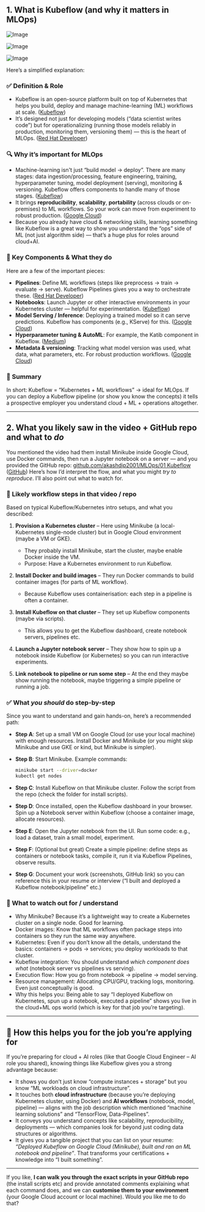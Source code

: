 ## 1. What is Kubeflow (and why it matters in MLOps)

![Image](https://www.kubeflow.org/docs/images/dashboard/homepage.png)

![Image](https://www.kubeflow.org/docs/started/images/ai-lifecycle-kubeflow.drawio.svg)

![Image](https://cdn.hashnode.com/res/hashnode/image/upload/v1657538785980/gBRk6dMYv.png)

Here’s a simplified explanation:

### ✅ Definition & Role

* Kubeflow is an open-source platform built on top of Kubernetes that helps you build, deploy and manage machine-learning (ML) workflows at scale. ([Kubeflow][1])
* It’s designed not just for developing models (“data scientist writes code”) but for operationalizing (running those models reliably in production, monitoring them, versioning them) — this is the heart of MLOps. ([Red Hat Developer][2])

### 🔍 Why it’s important for MLOps

* Machine-learning isn't just “build model → deploy”. There are many stages: data ingestion/processing, feature engineering, training, hyperparameter tuning, model deployment (serving), monitoring & versioning. Kubeflow offers components to handle many of those stages. ([Kubeflow][3])
* It brings **reproducibility**, **scalability**, **portability** (across clouds or on-premises) to ML workflows. So your work can move from experiment to robust production. ([Google Cloud][4])
* Because you already have cloud & networking skills, learning something like Kubeflow is a great way to show you understand the “ops” side of ML (not just algorithm side) — that’s a huge plus for roles around cloud+AI.

### 🧩 Key Components & What they do

Here are a few of the important pieces:

* **Pipelines**: Define ML workflows (steps like preprocess → train → evaluate → serve). Kubeflow Pipelines gives you a way to orchestrate these. ([Red Hat Developer][2])
* **Notebooks**: Launch Jupyter or other interactive environments in your Kubernetes cluster — helpful for experimentation. ([Kubeflow][1])
* **Model Serving / Inference**: Deploying a trained model so it can serve predictions. Kubeflow has components (e.g., KServe) for this. ([Google Cloud][4])
* **Hyperparameter tuning & AutoML**: For example, the Katib component in Kubeflow. ([Medium][5])
* **Metadata & versioning**: Tracking what model version was used, what data, what parameters, etc. For robust production workflows. ([Google Cloud][4])

### 🎯 Summary

In short: Kubeflow = “Kubernetes + ML workflows” → ideal for MLOps. If you can deploy a Kubeflow pipeline (or show you know the concepts) it tells a prospective employer you understand cloud + ML + operations altogether.

---

## 2. What you likely saw in the video + GitHub repo and what to *do*

You mentioned the video had them install Minikube inside Google Cloud, use Docker commands, then run a Jupyter notebook on a server — and you provided the GitHub repo: [github.com/akashdip2001/MLOps/01 Kubeflow](https://github.com/akashdip2001/MLOps/tree/main/01%20Kubeflow) ([GitHub][6])
Here’s how I’d interpret the flow, and what you might *try to reproduce*. I’ll also point out what to watch for.

### 🔄 Likely workflow steps in that video / repo

Based on typical Kubeflow/Kubernetes intro setups, and what you described:

1. **Provision a Kubernetes cluster** – Here using Minikube (a local-Kubernetes single-node cluster) but in Google Cloud environment (maybe a VM or GKE).

   * They probably install Minikube, start the cluster, maybe enable Docker inside the VM.
   * Purpose: Have a Kubernetes environment to run Kubeflow.

2. **Install Docker and build images** – They run Docker commands to build container images (for parts of ML workflow).

   * Because Kubeflow uses containerisation: each step in a pipeline is often a container.

3. **Install Kubeflow on that cluster** – They set up Kubeflow components (maybe via scripts).

   * This allows you to get the Kubeflow dashboard, create notebook servers, pipelines etc.

4. **Launch a Jupyter notebook server** – They show how to spin up a notebook inside Kubeflow (or Kubernetes) so you can run interactive experiments.

5. **Link notebook to pipeline or run some step** – At the end they maybe show running the notebook, maybe triggering a simple pipeline or running a job.

### ✅ What *you should* do step-by-step

Since you want to understand and gain hands-on, here’s a recommended path:

* **Step A**: Set up a small VM on Google Cloud (or use your local machine) with enough resources. Install Docker and Minikube (or you might skip Minikube and use GKE or kind, but Minikube is simpler).
* **Step B**: Start Minikube. Example commands:

  ```bash
  minikube start --driver=docker
  kubectl get nodes
  ```
* **Step C**: Install Kubeflow on that Minikube cluster. Follow the script from the repo (check the folder for install scripts).
* **Step D**: Once installed, open the Kubeflow dashboard in your browser. Spin up a Notebook server within Kubeflow (choose a container image, allocate resources).
* **Step E**: Open the Jupyter notebook from the UI. Run some code: e.g., load a dataset, train a small model, experiment.
* **Step F**: (Optional but great) Create a simple pipeline: define steps as containers or notebook tasks, compile it, run it via Kubeflow Pipelines, observe results.
* **Step G**: Document your work (screenshots, GitHub link) so you can reference this in your resume or interview (“I built and deployed a Kubeflow notebook/pipeline” etc.)

### 📝 What to watch out for / understand

* Why Minikube? Because it’s a lightweight way to create a Kubernetes cluster on a single node. Good for learning.
* Docker images: Know that ML workflows often package steps into containers so they run the same way anywhere.
* Kubernetes: Even if you don’t know all the details, understand the basics: containers → pods → services; you deploy workloads to that cluster.
* Kubeflow integration: You should understand *which component does what* (notebook server vs pipelines vs serving).
* Execution flow: How you go from notebook → pipeline → model serving.
* Resource management: Allocating CPU/GPU, tracking logs, monitoring. Even just conceptually is good.
* Why this helps you: Being able to say “I deployed Kubeflow on Kubernetes, spun up a notebook, executed a pipeline” shows you live in the cloud+ML ops world (which is key for that job you’re targeting).

---

## 🧮 How this helps you for the job you’re applying for

If you’re preparing for cloud + AI roles (like that Google Cloud Engineer – AI role you shared), knowing things like Kubeflow gives you a strong advantage because:

* It shows you don’t just know “compute instances + storage” but you know “ML workloads on cloud infrastructure”.
* It touches both **cloud infrastructure** (because you’re deploying Kubernetes cluster, using Docker) and **AI workflows** (notebook, model, pipeline) — aligns with the job description which mentioned “machine learning solutions” and “TensorFlow, Data-Pipelines”.
* It conveys you understand concepts like scalability, reproducibility, deployments — which companies look for beyond just coding data structures or algorithms.
* It gives you a tangible project that you can list on your resume: *“Deployed Kubeflow on Google Cloud (Minikube), built and ran an ML notebook and pipeline”*. That transforms your certifications + knowledge into “I built something”.

---

If you like, **I can walk you through the exact scripts in your GitHub repo** (the install scripts etc) and provide annotated comments explaining what each command does, and we can **customise them to your environment** (your Google Cloud account or local machine). Would you like me to do that?

[1]: https://www.kubeflow.org/?utm_source=chatgpt.com "Kubeflow"
[2]: https://developers.redhat.com/articles/2024/01/25/implement-mlops-kubeflow-pipelines?utm_source=chatgpt.com "Implement MLOps with Kubeflow Pipelines"
[3]: https://www.kubeflow.org/docs/started/architecture/?utm_source=chatgpt.com "Architecture"
[4]: https://cloud.google.com/discover/what-is-kubeflow?utm_source=chatgpt.com "What is Kubeflow and how can it be used?"
[5]: https://medium.com/%40sumit.kaul.87/introduction-to-kubeflow-mlops-3fbff0eb1ae6?utm_source=chatgpt.com "Introduction to Kubeflow: MLOps"
[6]: https://github.com/akashdip2001/MLOps/tree/main/01%20Kubeflow "MLOps/01 Kubeflow at main · akashdip2001/MLOps · GitHub"